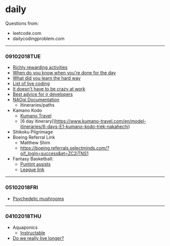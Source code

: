 # daily 

Questions from:
* leetcode.com
* dailycodingproblem.com

---
### 09102018TUE

* [Richly rewarding activities](https://news.ycombinator.com/item?id=18098992&utm_source=hackernewsletter&utm_medium=email&utm_term=ask_hn)
* [When do you know when you're done for the day](https://news.ycombinator.com/item?id=18103640&utm_source=hackernewsletter&utm_medium=email&utm_term=ask_hn)
* [What did you learn the hard way](https://news.ycombinator.com/item?id=18132736&utm_source=hackernewsletter&utm_medium=email&utm_term=ask_hn)
* [List of live coding](https://shipstreams.com/?utm_source=hackernewsletter&utm_medium=email&utm_term=show_hn)
* [It doesn't have to be crazy at work](https://basecamp.com/books/calm?utm_source=hackernewsletter&utm_medium=email&utm_term=books)
* [Best advice for jr developers](https://news.ycombinator.com/item?id=18128477&utm_source=hackernewsletter&utm_medium=email&utm_term=working)
* [NAOqi Documentation](http://doc.aldebaran.com/2-1/index.html)
  * Itineraries/paths
* Kamano Kodo
  * [Kumano Travel](https://www.kumano-travel.com/)
  * [6 day itinerary[(https://www.kumano-travel.com/en/model-itineraries/6-days-E1-kumano-kodo-trek-nakahechi)
* Shikoku Pilgrimage
* Boeing Referral Link 
  * Matthew Shim 
  * https://boeing.referrals.selectminds.com/?oif_login=success&et=ZC2jTNS1
* Fantasy Basketball:
  * [Puntint assists](https://www.elitefantasybasketball.com/2018/09/13/18-19-punting-guides-part-1-punt-assists/)
  * [League link](http://fantasy.espn.com/basketball/league/join?leagueId=53867440&inviteId=f4483ae5-1f94-4f4c-abac-f0ff5f1fcd84)

---
### 05102018FRI

* [Psychedelic mushrooms](https://news.ycombinator.com/item?id=18134173)

---
### 04102018THU

* Aquaponics
  * [Instructable](https://www.instructables.com/id/Small-DIY-Aquaponics-System/)
* [Do we really live longer?](https://news.ycombinator.com/item?id=18132096)
